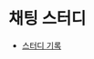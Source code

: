 # 채팅 스터디

- [스터디 기록](https://github.com/telbby/telbby-wiki/wiki/%EC%B1%84%ED%8C%85-%EA%B8%B0%EB%8A%A5-%EA%B5%AC%ED%98%84-%EC%8A%A4%ED%84%B0%EB%94%94)
